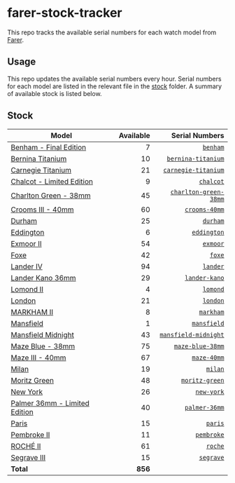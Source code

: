 # farer-stock-tracker

This repo tracks the available serial numbers for each watch model from [Farer](https://farer.com).

## Usage

This repo updates the available serial numbers every hour. Serial numbers for each model are listed in the relevant file in the [stock](./stock) folder. A summary of available stock is listed below.

## Stock

| Model | Available | Serial Numbers |
| ----- | --------: | -------------: |
| [Benham - Final Edition](https://usd.farer.com/products/benham) | 7 | [`benham`](./stock/benham) |
| [Bernina Titanium](https://usd.farer.com/products/bernina-titanium) | 10 | [`bernina-titanium`](./stock/bernina-titanium) |
| [Carnegie Titanium](https://usd.farer.com/products/carnegie-titanium) | 21 | [`carnegie-titanium`](./stock/carnegie-titanium) |
| [Chalcot - Limited Edition](https://usd.farer.com/products/chalcot) | 9 | [`chalcot`](./stock/chalcot) |
| [Charlton Green - 38mm](https://usd.farer.com/products/charlton-green-38mm) | 45 | [`charlton-green-38mm`](./stock/charlton-green-38mm) |
| [Crooms III - 40mm](https://usd.farer.com/products/crooms-40mm) | 60 | [`crooms-40mm`](./stock/crooms-40mm) |
| [Durham](https://usd.farer.com/products/durham) | 25 | [`durham`](./stock/durham) |
| [Eddington](https://usd.farer.com/products/eddington) | 6 | [`eddington`](./stock/eddington) |
| [Exmoor II](https://usd.farer.com/products/exmoor) | 54 | [`exmoor`](./stock/exmoor) |
| [Foxe](https://usd.farer.com/products/foxe) | 42 | [`foxe`](./stock/foxe) |
| [Lander IV](https://usd.farer.com/products/lander) | 94 | [`lander`](./stock/lander) |
| [Lander Kano 36mm](https://usd.farer.com/products/lander-kano) | 29 | [`lander-kano`](./stock/lander-kano) |
| [Lomond II](https://usd.farer.com/products/lomond) | 4 | [`lomond`](./stock/lomond) |
| [London](https://usd.farer.com/products/london) | 21 | [`london`](./stock/london) |
| [MARKHAM II](https://usd.farer.com/products/markham) | 8 | [`markham`](./stock/markham) |
| [Mansfield](https://usd.farer.com/products/mansfield) | 1 | [`mansfield`](./stock/mansfield) |
| [Mansfield Midnight](https://usd.farer.com/products/mansfield-midnight) | 43 | [`mansfield-midnight`](./stock/mansfield-midnight) |
| [Maze Blue - 38mm](https://usd.farer.com/products/maze-blue-38mm) | 75 | [`maze-blue-38mm`](./stock/maze-blue-38mm) |
| [Maze III - 40mm](https://usd.farer.com/products/maze-40mm) | 67 | [`maze-40mm`](./stock/maze-40mm) |
| [Milan](https://usd.farer.com/products/milan) | 19 | [`milan`](./stock/milan) |
| [Moritz Green](https://usd.farer.com/products/moritz-green) | 48 | [`moritz-green`](./stock/moritz-green) |
| [New York](https://usd.farer.com/products/new-york) | 26 | [`new-york`](./stock/new-york) |
| [Palmer 36mm - Limited Edition](https://usd.farer.com/products/palmer-36mm) | 40 | [`palmer-36mm`](./stock/palmer-36mm) |
| [Paris](https://usd.farer.com/products/paris) | 15 | [`paris`](./stock/paris) |
| [Pembroke II](https://usd.farer.com/products/pembroke) | 11 | [`pembroke`](./stock/pembroke) |
| [ROCHÉ II](https://usd.farer.com/products/roche) | 61 | [`roche`](./stock/roche) |
| [Segrave III](https://usd.farer.com/products/segrave) | 15 | [`segrave`](./stock/segrave) |
| **Total** | **856** | |
